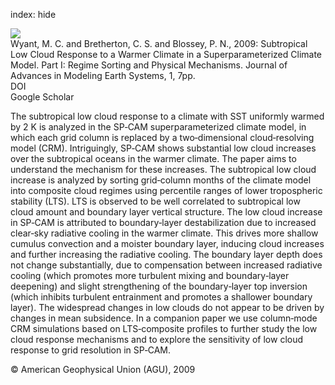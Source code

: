 index: hide

<div class="Citation">
    <div class="Citation-thumb CitationThumb-linked"  data-href="https://doi.org/10.3894/james.2009.1.7">
      <img src="https://static.claimspace.cloud/climate-study-static/refs/thumbs/9/Wyant_et_al_2009-thumb.png" />
    </div>

  <div class="Citation-body">
    <div class="Citation-text">Wyant, M. C. and Bretherton, C. S. and Blossey, P. N., 2009: Subtropical Low Cloud Response to a Warmer Climate in a Superparameterized Climate Model. Part I: Regime Sorting and Physical Mechanisms. <span class="Article-journal">Journal of Advances in Modeling Earth Systems, </span><span class="Article-volume">1, </span>7pp.</div>
    <div class="Citation-links">
      <div class="CitationLink" data-href="https://doi.org/10.3894/james.2009.1.7">
        <div class="CitationLink-icon CitationLink-Doi"></div>
        <div class="CitationLink-text">DOI</div>
      </div>
      <div class="CitationLink" data-href="https://scholar.google.com/scholar?q=10.3894/james.2009.1.7">
        <div class="CitationLink-icon CitationLink-Scholar"></div>
        <div class="CitationLink-text">Google Scholar</div>
      </div>
    </div>
  </div>
</div>

The subtropical low cloud response to a climate with SST uniformly warmed by 2 K is analyzed in the SP‐CAM superparameterized climate model, in which each grid column is replaced by a two‐dimensional cloud‐resolving model (CRM). Intriguingly, SP‐CAM shows substantial low cloud increases over the subtropical oceans in the warmer climate. The paper aims to understand the mechanism for these increases. The subtropical low cloud increase is analyzed by sorting grid‐column months of the climate model into composite cloud regimes using percentile ranges of lower tropospheric stability (LTS). LTS is observed to be well correlated to subtropical low cloud amount and boundary layer vertical structure. The low cloud increase in SP‐CAM is attributed to boundary‐layer destabilization due to increased clear‐sky radiative cooling in the warmer climate. This drives more shallow cumulus convection and a moister boundary layer, inducing cloud increases and further increasing the radiative cooling. The boundary layer depth does not change substantially, due to compensation between increased radiative cooling (which promotes more turbulent mixing and boundary‐layer deepening) and slight strengthening of the boundary‐layer top inversion (which inhibits turbulent entrainment and promotes a shallower boundary layer). The widespread changes in low clouds do not appear to be driven by changes in mean subsidence. In a companion paper we use column‐mode CRM simulations based on LTS‐composite profiles to further study the low cloud response mechanisms and to explore the sensitivity of low cloud response to grid resolution in SP‐CAM.

<div class="Citation-copy">
&copy; American Geophysical Union (AGU), 2009
</div>